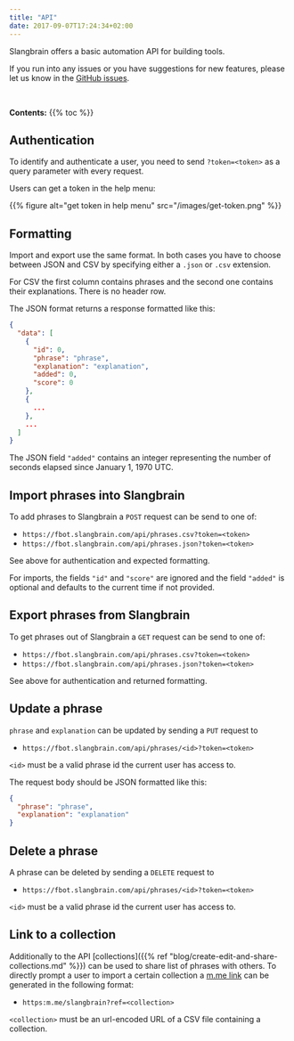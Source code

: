 ```yaml
---
title: "API"
date: 2017-09-07T17:24:34+02:00
---
```


Slangbrain offers a basic automation API for building tools.

If you run into any issues or you have suggestions for new features,
please let us know in the [GitHub issues](https://github.com/qvl/slangbrain.com/issues).


<br>

**Contents:**
{{% toc %}}


## Authentication

To identify and authenticate a user, you need to send `?token=<token>` as a query parameter with every request.

Users can get a token in the help menu:

{{% figure alt="get token in help menu" src="/images/get-token.png" %}}


## Formatting

Import and export use the same format.
In both cases you have to choose between JSON and CSV by specifying either a `.json` or `.csv` extension.

For CSV the first column contains phrases and the second one contains their explanations.
There is no header row.

The JSON format returns a response formatted like this:

```json
{
  "data": [
    {
      "id": 0,
      "phrase": "phrase",
      "explanation": "explanation",
      "added": 0,
      "score": 0
    },
    {
      ...
    },
    ...
  ]
}
```

The JSON field `"added"` contains an integer representing the number of seconds elapsed since January 1, 1970 UTC.


## Import phrases into Slangbrain

To add phrases to Slangbrain a `POST` request can be send to one of:

- `https://fbot.slangbrain.com/api/phrases.csv?token=<token>`
- `https://fbot.slangbrain.com/api/phrases.json?token=<token>`

See above for authentication and expected formatting.

For imports, the fields `"id"` and `"score"` are ignored and the field `"added"` is optional and defaults to the current time if not provided.


## Export phrases from Slangbrain

To get phrases out of Slangbrain a `GET` request can be send to one of:

- `https://fbot.slangbrain.com/api/phrases.csv?token=<token>`
- `https://fbot.slangbrain.com/api/phrases.json?token=<token>`

See above for authentication and returned formatting.


## Update a phrase

`phrase` and `explanation` can be updated by sending a `PUT` request to

- `https://fbot.slangbrain.com/api/phrases/<id>?token=<token>`

`<id>` must be a valid phrase id the current user has access to.

The request body should be JSON formatted like this:

```json
{
  "phrase": "phrase",
  "explanation": "explanation"
}
```


## Delete a phrase

A phrase can be deleted by sending a `DELETE` request to

- `https://fbot.slangbrain.com/api/phrases/<id>?token=<token>`

`<id>` must be a valid phrase id the current user has access to.


## Link to a collection

Additionally to the API [collections]({{% ref "blog/create-edit-and-share-collections.md" %}}) can be used to share list of phrases with others.
To directly prompt a user to import a certain collection a [m.me link](https://developers.facebook.com/docs/messenger-platform/referral-params) can be generated in the following format:

- `https:m.me/slangbrain?ref=<collection>`

`<collection>` must be an url-encoded URL of a CSV file containing a collection.
